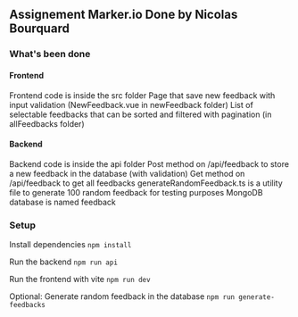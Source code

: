 ## Assignement Marker.io  Done by Nicolas Bourquard

### What's been done

#### Frontend

Frontend code is inside the src folder
Page that save new feedback with input validation (NewFeedback.vue in newFeedback folder)
List of selectable feedbacks that can be sorted and filtered with pagination (in allFeedbacks folder)

#### Backend

Backend code is inside the api folder
Post method on /api/feedback to store a new feedback in the database (with validation)
Get method on /api/feedback to get all feedbacks
generateRandomFeedback.ts is a utility file to generate 100 random feedback for testing purposes
MongoDB database is named feedback

### Setup

Install dependencies
`npm install`

Run the backend
`npm run api`

Run the frontend with vite
`npm run dev`

Optional: Generate random feedback in the database
`npm run generate-feedbacks`
